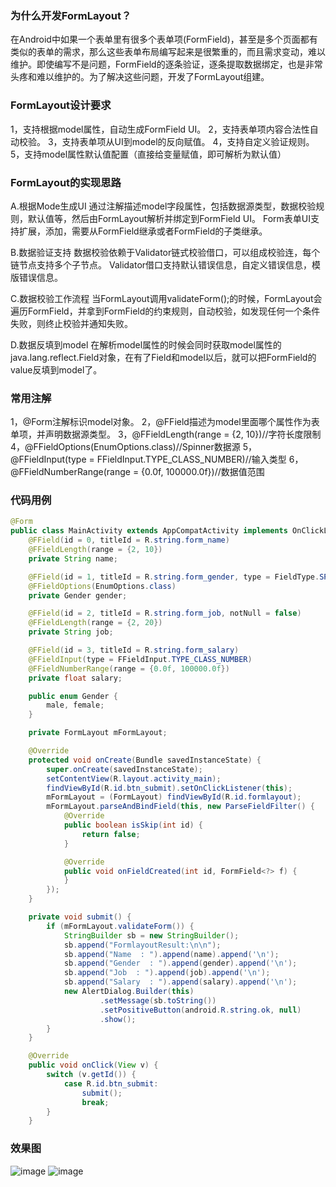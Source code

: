 ### 为什么开发FormLayout？

在Android中如果一个表单里有很多个表单项(FormField)，甚至是多个页面都有类似的表单的需求，那么这些表单布局编写起来是很繁重的，而且需求变动，难以维护。即使编写不是问题，FormField的逐条验证，逐条提取数据绑定，也是非常头疼和难以维护的。为了解决这些问题，开发了FormLayout组建。

### FormLayout设计要求
1，支持根据model属性，自动生成FormField UI。
2，支持表单项内容合法性自动校验。
3，支持表单项从UI到model的反向赋值。
4，支持自定义验证规则。
5，支持model属性默认值配置（直接给变量赋值，即可解析为默认值）

### FormLayout的实现思路
A.根据Mode生成UI
通过注解描述model字段属性，包括数据源类型，数据校验规则，默认值等，然后由FormLayout解析并绑定到FormField UI。
Form表单UI支持扩展，添加，需要从FormField继承或者FormField的子类继承。

B.数据验证支持
数据校验依赖于Validator链式校验借口，可以组成校验连，每个链节点支持多个子节点。
Validator借口支持默认错误信息，自定义错误信息，模版错误信息。

C.数据校验工作流程
当FormLayout调用validateForm();的时候，FormLayout会遍历FormField，并拿到FormField的约束规则，自动校验，如发现任何一个条件失败，则终止校验并通知失败。

D.数据反填到model
在解析model属性的时候会同时获取model属性的java.lang.reflect.Field对象，在有了Field和model以后，就可以把FormField的value反填到model了。

### 常用注解
1，@Form注解标识model对象。
2，@FField描述为model里面哪个属性作为表单项，并声明数据源类型。
3，@FFieldLength(range = {2, 10})//字符长度限制
4，@FFieldOptions(EnumOptions.class)//Spinner数据源
5，@FFieldInput(type = FFieldInput.TYPE_CLASS_NUMBER)//输入类型
6，@FFieldNumberRange(range = {0.0f, 100000.0f})//数据值范围


### 代码用例

```java
@Form
public class MainActivity extends AppCompatActivity implements OnClickListener {
    @FField(id = 0, titleId = R.string.form_name)
    @FFieldLength(range = {2, 10})
    private String name;

    @FField(id = 1, titleId = R.string.form_gender, type = FieldType.SPINNER)
    @FFieldOptions(EnumOptions.class)
    private Gender gender;

    @FField(id = 2, titleId = R.string.form_job, notNull = false)
    @FFieldLength(range = {2, 20})
    private String job;

    @FField(id = 3, titleId = R.string.form_salary)
    @FFieldInput(type = FFieldInput.TYPE_CLASS_NUMBER)
    @FFieldNumberRange(range = {0.0f, 100000.0f})
    private float salary;

    public enum Gender {
        male, female;
    }

    private FormLayout mFormLayout;

    @Override
    protected void onCreate(Bundle savedInstanceState) {
        super.onCreate(savedInstanceState);
        setContentView(R.layout.activity_main);
        findViewById(R.id.btn_submit).setOnClickListener(this);
        mFormLayout = (FormLayout) findViewById(R.id.formlayout);
        mFormLayout.parseAndBindField(this, new ParseFieldFilter() {
            @Override
            public boolean isSkip(int id) {
                return false;
            }

            @Override
            public void onFieldCreated(int id, FormField<?> f) {
            }
        });
    }

    private void submit() {
        if (mFormLayout.validateForm()) {
            StringBuilder sb = new StringBuilder();
            sb.append("FormlayoutResult:\n\n");
            sb.append("Name  : ").append(name).append('\n');
            sb.append("Gender  : ").append(gender).append('\n');
            sb.append("Job  : ").append(job).append('\n');
            sb.append("Salary  : ").append(salary).append('\n');
            new AlertDialog.Builder(this)
                    .setMessage(sb.toString())
                    .setPositiveButton(android.R.string.ok, null)
                    .show();
        }
    }

    @Override
    public void onClick(View v) {
        switch (v.getId()) {
            case R.id.btn_submit:
                submit();
                break;
        }
    }
```
### 效果图
![image](https://github.com/shenkaige/FormLayout/validate.png)
![image](https://github.com/shenkaige/FormLayout/result.png)